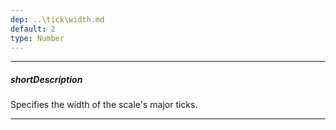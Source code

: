 ```yaml
---
dep: ..\tick\width.md
default: 2
type: Number
---
```

---
##### shortDescription
Specifies the width of the scale's major ticks.

---
